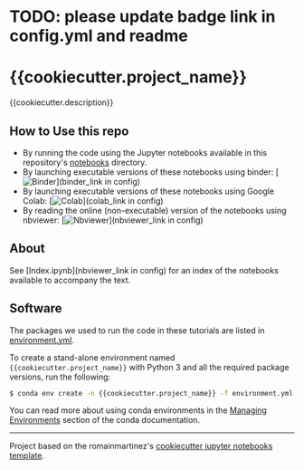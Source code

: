 # TODO: please update badge link in config.yml and readme

# {{cookiecutter.project_name}}

{{cookiecutter.description}}

## How to Use this repo
- By running the code using the Jupyter notebooks available in this repository's [notebooks](./notebooks) directory.
- By launching executable versions of these notebooks using binder: [![Binder](https://mybinder.org/badge.svg)](binder_link in config)
- By launching executable versions of these notebooks using Google Colab: [![Colab](https://colab.research.google.com/assets/colab-badge.svg)](colab_link in config)
- By reading the online (non-executable) version of the notebooks using nbviewer: [![Nbviewer](https://raw.github.com/jupyter/design/master/logos/Badges/nbviewer_badge.svg?sanitize=true)](nbviewer_link in config)

## About
See [Index.ipynb](nbviewer_link in config) for an index of the notebooks available to accompany the text.

## Software
The packages we used to run the code in these tutorials are listed in [environment.yml](environment.yml).

To create a stand-alone environment named `{{cookiecutter.project_name}}` with Python 3 and all the required package versions, run the following:

```bash
$ conda env create -n {{cookiecutter.project_name}} -f environment.yml
```

You can read more about using conda environments in the [Managing Environments](http://conda.pydata.org/docs/using/envs.html) section of the conda documentation.

---
Project based on the romainmartinez's [cookiecutter jupyter notebooks template](https://github.com/romainmartinez/cookiecutter-jupyter-notebooks).